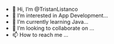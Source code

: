 - 👋 Hi, I’m @TristanListanco
- 👀 I’m interested in App Development...
- 🌱 I’m currently learning Java...
- 💞️ I’m looking to collaborate on ...
- 📫 How to reach me ... 

<!---
TristanListanco/TristanListanco is a ✨ special ✨ repository because its `README.md` (this file) appears on your GitHub profile.
You can click the Preview link to take a look at your changes.
--->
